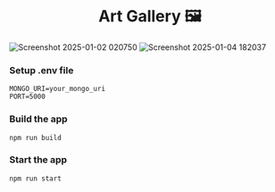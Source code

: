 <h1 align="center">Art Gallery 🖼️</h1>

![Screenshot 2025-01-02 020750](https://github.com/user-attachments/assets/9538e036-3953-452b-8dc1-2d858e3051a2)
![Screenshot 2025-01-04 182037](https://github.com/user-attachments/assets/7ff24820-df3a-4128-888b-d61dc91d820d)


### Setup .env file

```shell
MONGO_URI=your_mongo_uri
PORT=5000
```

### Build the app

```shell
npm run build
```

### Start the app

```shell
npm run start
```
